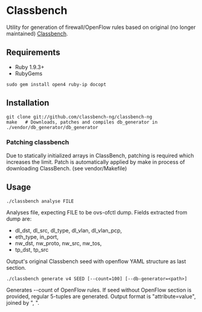 # Classbench

Utility for generation of firewall/OpenFlow rules based on original (no longer maintained) [Classbench](http://www.arl.wustl.edu/classbench/).

## Requirements
- Ruby 1.9.3+
- RubyGems

```
sudo gem install open4 ruby-ip docopt
```
## Installation
```
git clone git://github.com/classbench-ng/classbench-ng
make   # Downloads, patches and compiles db_generator in ./vendor/db_generator/db_generator
```

### Patching classbench
Due to statically initialized arrays in ClassBench, patching is required which increases the limit.
Patch is automatically applied by make in process of downloading ClassBench.
(see vendor/Makefile)

## Usage
```
./classbench analyse FILE
```
Analyses file, expecting FILE to be ovs-ofctl dump.
Fields extracted from dump are:
- dl_dst, dl_src, dl_type, dl_vlan, dl_vlan_pcp,
- eth_type, in_port,
- nw_dst, nw_proto, nw_src, nw_tos,
- tp_dst, tp_src

Output's original Classbench seed with openflow YAML structure as last section.

```
./classbench generate v4 SEED [--count=100] [--db-generator=<path>]
```
Generates --count of OpenFlow rules.
If seed without OpenFlow section is provided, regular 5-tuples are generated.
Output format is "attribute=value", joined by ", ".

